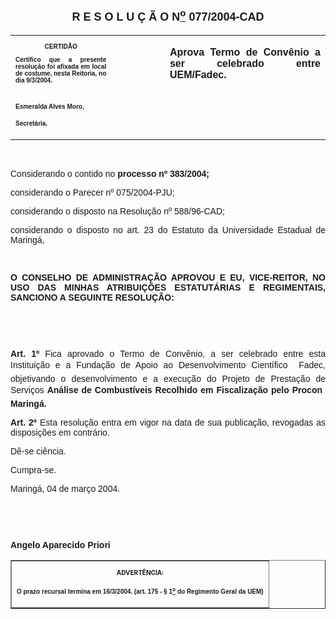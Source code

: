 <BODY>

<B><FONT FACE="Arial" SIZE=4><P ALIGN="CENTER"><A NAME="_Toc445798786"></P>
<P ALIGN="CENTER">R E S O L U &Ccedil; &Atilde; O  N<U><SUP>o</U></SUP>  077/2004-CAD</P>
</B></FONT><FONT FACE="Arial"><P ALIGN="JUSTIFY"></P></FONT>
<TABLE CELLSPACING=0 BORDER=0 CELLPADDING=7 WIDTH=612>
<TR><TD WIDTH="32%" VALIGN="TOP">
<B><FONT FACE="Arial" SIZE=1><P ALIGN="CENTER">CERTID&Atilde;O</P>
<P ALIGN="JUSTIFY">   Certifico que a presente resolu&ccedil;&atilde;o foi afixada em local de costume, nesta Reitoria, no dia 9/3/2004.</P>

<P>&nbsp;</P>
<P>Esmeralda Alves Moro,</P>
<P>Secret&aacute;ria.</B></FONT></TD>
<TD WIDTH="17%" VALIGN="TOP">&nbsp;</TD>
<TD WIDTH="51%" VALIGN="TOP">
<B><FONT FACE="Arial"><P ALIGN="JUSTIFY">Aprova Termo de Conv&ecirc;nio a ser celebrado entre UEM/Fadec.</B></FONT></TD>
</TR>
</TABLE>

<FONT FACE="Arial"><P ALIGN="JUSTIFY"></P>
<P ALIGN="JUSTIFY">&nbsp;</P>
</FONT><P ALIGN="JUSTIFY">&#9;<FONT FACE="Arial">Considerando o contido no <B>processo nº 383/2004;</P>
</B><P ALIGN="JUSTIFY">considerando o Parecer nº 075/2004-PJU;</P>
<P ALIGN="JUSTIFY">considerando o disposto na Resolu&ccedil;&atilde;o nº 588/96-CAD;</P>
<P ALIGN="JUSTIFY">considerando o disposto no art. 23 do Estatuto da Universidade Estadual de Maring&aacute;,</P>
<B><P ALIGN="JUSTIFY"></P>
<P ALIGN="JUSTIFY">&nbsp;</P>
</B><P ALIGN="JUSTIFY">&#9;<B>O CONSELHO DE ADMINISTRA&Ccedil;&Atilde;O APROVOU E EU, VICE-REITOR, NO USO DAS MINHAS ATRIBUI&Ccedil;&Otilde;ES ESTATUT&Aacute;RIAS E REGIMENTAIS, SANCIONO A SEGUINTE RESOLU&Ccedil;&Atilde;O:</P>
</B><P ALIGN="JUSTIFY"></P>
<P ALIGN="JUSTIFY">&nbsp;</P>
<P ALIGN="JUSTIFY">&nbsp;</P>
<B><P ALIGN="JUSTIFY">Art. 1º</B>  Fica aprovado o Termo de Conv&ecirc;nio, a ser celebrado entre esta Institui&ccedil;&atilde;o e a Funda&ccedil;&atilde;o de Apoio ao Desenvolvimento Cient&iacute;fico  Fadec, objetivando o desenvolvimento e a execu&ccedil;&atilde;o do Projeto de Presta&ccedil;&atilde;o de Servi&ccedil;os <B>An&aacute;lise de Combust&iacute;veis Recolhido em Fiscaliza&ccedil;&atilde;o pelo Procon  Maring&aacute;.</P>
<P ALIGN="JUSTIFY">Art. 2º</B>  Esta resolu&ccedil;&atilde;o entra em vigor na data de sua publica&ccedil;&atilde;o, revogadas  as disposi&ccedil;&otilde;es em contr&aacute;rio.</P>
<P ALIGN="JUSTIFY">&#9;D&ecirc;-se ci&ecirc;ncia.</P>
<P ALIGN="JUSTIFY">&#9;Cumpra-se.</P>
<P ALIGN="JUSTIFY"></P>
<P ALIGN="JUSTIFY">Maring&aacute;, 04 de mar&ccedil;o 2004.</P>
<B><P ALIGN="JUSTIFY"></P>
<P ALIGN="JUSTIFY">&nbsp;</P>
<P ALIGN="JUSTIFY">&nbsp;</P>
<P ALIGN="JUSTIFY">Angelo Aparecido Priori</P>
<P ALIGN="JUSTIFY"></P></B></FONT>
<TABLE BORDER CELLSPACING=1 CELLPADDING=4 WIDTH=207>
<TR><TD VALIGN="TOP">
<B><FONT SIZE=1><P ALIGN="CENTER">ADVERT&Ecirc;NCIA:</P>
</FONT><FONT FACE="Arial" SIZE=1><P ALIGN="JUSTIFY">O prazo recursal termina em 16/3/2004. (art. 175 - § 1<U><SUP>o</U></SUP> do Regimento Geral da UEM)</B></FONT></TD>
</TR>
</TABLE>

<FONT SIZE=2><P></A></P></FONT></BODY>
